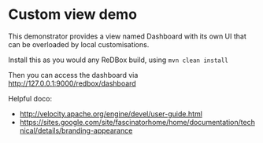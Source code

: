 Custom view demo
=====
This demonstrator provides a view named Dashboard with its own UI that can be overloaded 
by local customisations.

Install this as you would any ReDBox build, using `mvn clean install`

Then you can access the dashboard via http://127.0.0.1:9000/redbox/dashboard

Helpful doco:
* http://velocity.apache.org/engine/devel/user-guide.html
* https://sites.google.com/site/fascinatorhome/home/documentation/technical/details/branding-appearance